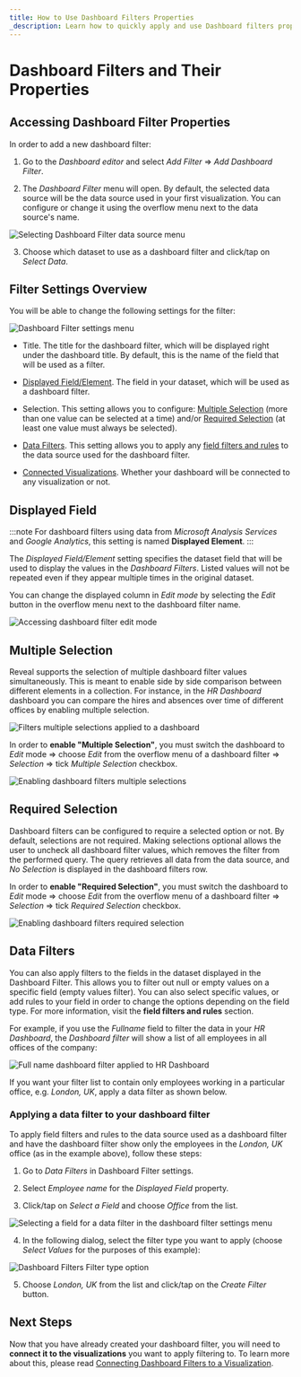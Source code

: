 ```yaml
---
title: How to Use Dashboard Filters Properties 
_description: Learn how to quickly apply and use Dashboard filters properties to achieve maximum effect for your visualization.
---
```


# Dashboard Filters and Their Properties

## Accessing Dashboard Filter Properties

In order to add a new dashboard filter:

1.  Go to the *Dashboard editor* and select *Add Filter* ⇒ *Add
    Dashboard Filter*.

2.  The *Dashboard Filter* menu will open. By default, the selected data
    source will be the data source used in your first visualization. You
    can configure or change it using the overflow menu next to the data
    source's name.

  ![Selecting Dashboard Filter data source menu](images/dashboard-filter-data-source-menu.png)

3.  Choose which dataset to use as a dashboard filter and click/tap on
    *Select Data*.

## Filter Settings Overview

You will be able to change the following settings for the filter:

![Dashboard Filter settings menu](images/dashboard-filter-dialog.png)

- Title. The title for the dashboard filter, which will be displayed right under the dashboard title. By default, this is the name of the field that will be used as a filter.

- <a href="#displayed-field">Displayed Field/Element</a>. The field in your dataset, which will be used as a dashboard filter.

- Selection. This setting allows you to configure: <a href="#multiple-selection">Multiple Selection</a> (more than one value can be selected at a time) and/or <a href="#required-selection">Required Selection</a> (at least one value must always be selected).

- <a href="#data-filters">Data Filters</a>. This setting allows you to apply any <a href="#">field filters and rules</a> to the data source used for the dashboard filter.

- <a href="filters-connecting">Connected Visualizations</a>. Whether your dashboard will be connected to any visualization or not.

## Displayed Field

:::note
For dashboard filters using data from *Microsoft Analysis Services* and *Google Analytics*, this setting is named **Displayed Element**.
:::

The *Displayed Field/Element* setting specifies the dataset field that will be used to display
the values in the *Dashboard Filters*. Listed values will not be repeated
even if they appear multiple times in the original dataset.

You can change the displayed column in *Edit mode* by selecting the *Edit* button in the overflow menu next to the dashboard filter name.

![Accessing dashboard filter edit mode](images/edit-mode-filter.png)

## Multiple Selection

Reveal supports the selection of multiple dashboard filter values
simultaneously. This is meant to enable side by side comparison between different elements in a collection. For instance, in the *HR Dashboard* dashboard you can compare the hires and absences over time of different
offices by enabling multiple selection.

![Filters multiple selections applied to a dashboard](images/multiple-selection-dashboard-filters.png)

In order to **enable "Multiple Selection"**, you must switch the
dashboard to *Edit* mode ⇒ choose *Edit* from the overflow menu of a
dashboard filter ⇒ *Selection* ⇒ tick *Multiple Selection* checkbox.

![Enabling dashboard filters multiple selections](images/multiple-selection-option-dashboard-filter-dialog.png)

## Required Selection

Dashboard filters can be configured to require a selected option or not.
By default, selections are not required. Making selections optional
allows the user to uncheck all dashboard filter values, which removes
the filter from the performed query. The query retrieves all data from
the data source, and *No Selection* is displayed in the dashboard
filters row.

In order to **enable "Required Selection"**, you must switch the
dashboard to *Edit* mode ⇒ choose *Edit* from the overflow menu of a
dashboard filter ⇒ *Selection* ⇒ tick *Required Selection* checkbox.

![Enabling dashboard filters required selection](images/required-selection-option-filters.png)

## Data Filters

You can also apply filters to the fields in the dataset displayed in the
Dashboard Filter. This allows you to filter out null or empty values on
a specific field (empty values filter). You can also select specific values, or add
rules to your field in order to change the
options depending on the field type. For more information, visit the
**field filters and rules** section.

For example, if you use the *Fullname* field to filter the data in
your *HR Dashboard*, the *Dashboard filter* will show a list of all
employees in all offices of the company:

![Full name dashboard filter applied to HR Dashboard](images/data-filters-dashboard-filters-hr-dashboard.png)

If you want your filter list to contain only employees working in a particular office, e.g.
*London, UK*, apply a data filter as shown below.

### Applying a data filter to your dashboard filter

To apply field filters and rules to the data source used as a dashboard
filter and have the dashboard filter show only the employees in the
*London, UK* office (as in the example above), follow these steps:

1.  Go to *Data Filters* in Dashboard Filter settings.

2.  Select *Employee name* for the *Displayed Field* property.

3.  Click/tap on *Select a Field* and choose *Office* from the list.

  ![Selecting a field for a data filter in the dashboard filter settings menu](images/dashboard-filters-select-data-filter-field.png)

4.  In the following dialog, select the filter type you want to apply
    (choose *Select Values* for the purposes of this example):

  ![Dashboard Filters Filter type option](images/filter-types.png)

5.  Choose *London, UK* from the list and click/tap on the *Create Filter*
    button.
## Next Steps 

Now that you have already created your dashboard filter, you will need
to **connect it to the visualizations** you want to apply filtering to.
To learn more about this, please read [Connecting Dashboard Filters to a Visualization](filters-connecting.md).


